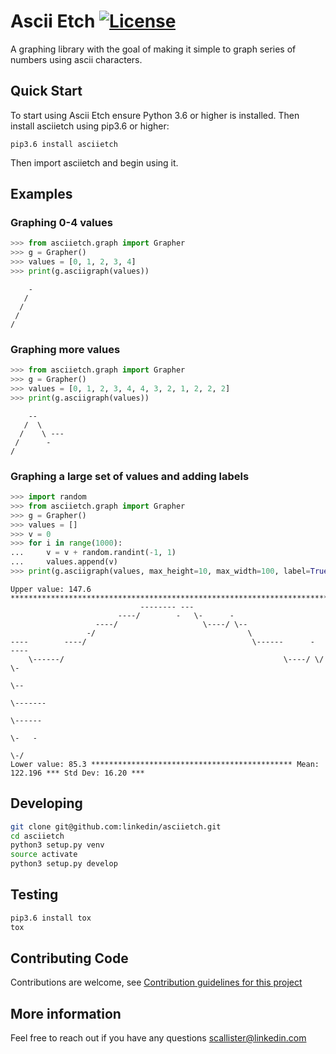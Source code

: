 # Ascii Etch [![License](https://img.shields.io/badge/License-BSD%202--Clause-orange.svg)](https://opensource.org/licenses/BSD-2-Clause)
A graphing library with the goal of making it simple to graph series of numbers using ascii characters.

## Quick Start
To start using Ascii Etch ensure Python 3.6 or higher is installed. Then install asciietch using pip3.6 or higher:
```
pip3.6 install asciietch
```
Then import asciietch and begin using it.
## Examples
### Graphing 0-4 values
```python
>>> from asciietch.graph import Grapher
>>> g = Grapher()
>>> values = [0, 1, 2, 3, 4]
>>> print(g.asciigraph(values))
```
```
    -
   /
  /
 /
/
```
### Graphing more values
```python
>>> from asciietch.graph import Grapher
>>> g = Grapher()
>>> values = [0, 1, 2, 3, 4, 4, 3, 2, 1, 2, 2, 2]
>>> print(g.asciigraph(values))
```
```
    --
   /  \
  /    \ ---
 /      -
/
```
### Graphing a large set of values and adding labels
```python
>>> import random
>>> from asciietch.graph import Grapher
>>> g = Grapher()
>>> values = []
>>> v = 0
>>> for i in range(1000):
...     v = v + random.randint(-1, 1)
...     values.append(v)
>>> print(g.asciigraph(values, max_height=10, max_width=100, label=True))
```
```
Upper value: 147.6 *********************************************************************************
                             -------- ---                                                           
                        ----/        -   \-      -                                                  
                   ----/                   \----/ \--                                               
                 -/                                  \                                              
----        ----/                                     \------      -  ----                          
    \------/                                                 \----/ \/    \-                        
                                                                            \--                     
                                                                               \-------             
                                                                                       \------      
                                                                                              \-   -
                                                                                                \-/ 
Lower value: 85.3 ********************************************* Mean: 122.196 *** Std Dev: 16.20 ***
```

## Developing

```sh
git clone git@github.com:linkedin/asciietch.git
cd asciietch
python3 setup.py venv
source activate
python3 setup.py develop
```

## Testing

```sh
pip3.6 install tox
tox
```

## Contributing Code
Contributions are welcome, see [Contribution guidelines for this project](CONTRIBUTING.md)

## More information
Feel free to reach out if you have any questions [scallister@linkedin.com](mailto:scallister@linkedin.com)
